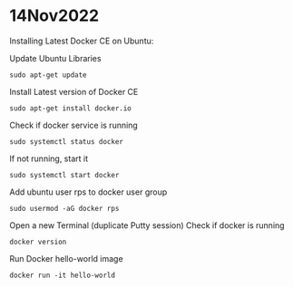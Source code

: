 # 14Nov2022

Installing Latest Docker CE on Ubuntu:

Update Ubuntu Libraries
```
sudo apt-get update
```


Install Latest version of Docker CE
```
sudo apt-get install docker.io
```
Check if docker service is running
```
sudo systemctl status docker
```
If not running, start it
```
sudo systemctl start docker
```
Add ubuntu user rps to docker user group
```
sudo usermod -aG docker rps
```
Open a new Terminal (duplicate Putty session)
Check if docker is running
```
docker version
```
Run Docker hello-world image
```
docker run -it hello-world
```
